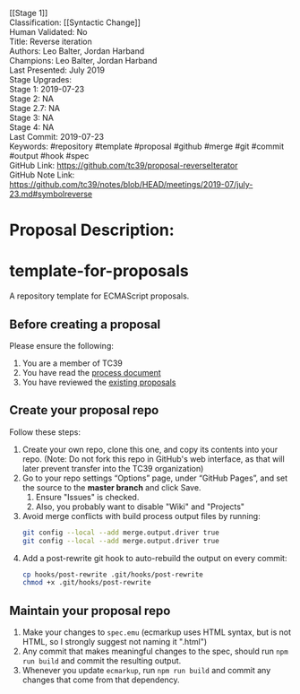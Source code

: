 [[Stage 1]]<br>Classification: [[Syntactic Change]]<br>Human Validated: No<br>Title: Reverse iteration<br>Authors: Leo Balter, Jordan Harband<br>Champions: Leo Balter, Jordan Harband<br>Last Presented: July 2019<br>Stage Upgrades:<br>Stage 1: 2019-07-23  
Stage 2: NA  
Stage 2.7: NA  
Stage 3: NA  
Stage 4: NA<br>Last Commit: 2019-07-23<br>Keywords: #repository #template #proposal #github #merge #git #commit #output #hook #spec<br>GitHub Link: https://github.com/tc39/proposal-reverseIterator <br>GitHub Note Link: https://github.com/tc39/notes/blob/HEAD/meetings/2019-07/july-23.md#symbolreverse
# Proposal Description:
# template-for-proposals

A repository template for ECMAScript proposals.

## Before creating a proposal

Please ensure the following:
  1. You are a member of TC39
  1. You have read the [process document](https://tc39.github.io/process-document/)
  1. You have reviewed the [existing proposals](https://github.com/tc39/proposals/)

## Create your proposal repo

Follow these steps:
  1.  Create your own repo, clone this one, and copy its contents into your repo. (Note: Do not fork this repo in GitHub's web interface, as that will later prevent transfer into the TC39 organization)
  1.  Go to your repo settings “Options” page, under “GitHub Pages”, and set the source to the **master branch** and click Save.
      1. Ensure "Issues" is checked.
      1. Also, you probably want to disable "Wiki" and "Projects"
  1.  Avoid merge conflicts with build process output files by running:
      ```sh
      git config --local --add merge.output.driver true
      git config --local --add merge.output.driver true
      ```
  1.  Add a post-rewrite git hook to auto-rebuild the output on every commit:
      ```sh
      cp hooks/post-rewrite .git/hooks/post-rewrite
      chmod +x .git/hooks/post-rewrite
      ```

## Maintain your proposal repo

  1. Make your changes to `spec.emu` (ecmarkup uses HTML syntax, but is not HTML, so I strongly suggest not naming it ".html")
  1. Any commit that makes meaningful changes to the spec, should run `npm run build` and commit the resulting output.
  1. Whenever you update `ecmarkup`, run `npm run build` and commit any changes that come from that dependency.
<br>